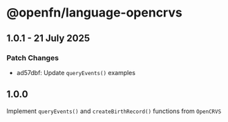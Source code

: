 # @openfn/language-opencrvs

## 1.0.1 - 21 July 2025

### Patch Changes

- ad57dbf: Update `queryEvents()` examples

## 1.0.0

Implement `queryEvents()` and `createBirthRecord()` functions from `OpenCRVS`
